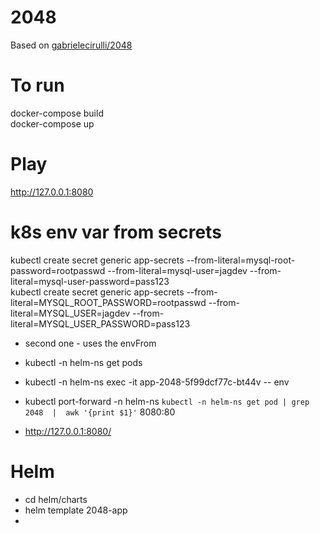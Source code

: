 # 2048
Based on [gabrielecirulli/2048](https://github.com/gabrielecirulli/2048)  

# To run  
 docker-compose build  
 docker-compose up  

# Play
 http://127.0.0.1:8080

# k8s env var from secrets
 kubectl create secret generic app-secrets --from-literal=mysql-root-password=rootpasswd --from-literal=mysql-user=jagdev --from-literal=mysql-user-password=pass123  
 kubectl create secret generic app-secrets --from-literal=MYSQL_ROOT_PASSWORD=rootpasswd --from-literal=MYSQL_USER=jagdev --from-literal=MYSQL_USER_PASSWORD=pass123  
 - second one - uses the envFrom

 - kubectl  -n helm-ns get pods  
 - kubectl  -n helm-ns exec -it app-2048-5f99dcf77c-bt44v -- env  
 - kubectl port-forward -n helm-ns `kubectl -n helm-ns get pod | grep 2048  |  awk '{print $1}'` 8080:80  
 - http://127.0.0.1:8080/  

# Helm  
 - cd helm/charts  
 - helm template 2048-app  
 -  

